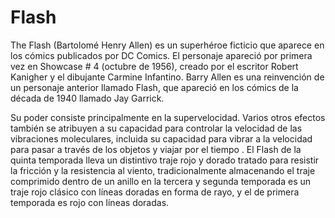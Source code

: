 # Flash

The Flash (Bartolomé Henry Allen) es un superhéroe ficticio que aparece en los cómics publicados por DC Comics. El personaje apareció por primera vez en Showcase # 4 (octubre de 1956), creado por el escritor Robert Kanigher y el dibujante Carmine Infantino. Barry Allen es una reinvención de un personaje anterior llamado Flash, que apareció en los cómics de la década de 1940 llamado Jay Garrick.

Su poder consiste principalmente en la supervelocidad. Varios otros efectos también se atribuyen a su capacidad para controlar la velocidad de las vibraciones moleculares, incluida su capacidad para vibrar a la velocidad para pasar a través de los objetos y viajar por el tiempo . El Flash de la quinta temporada lleva un distintivo traje rojo y dorado tratado para resistir la fricción y la resistencia al viento, tradicionalmente almacenando el traje comprimido dentro de un anillo en la tercera y segunda temporada es un traje rojo clásico con líneas doradas en forma de rayo, y el de primera temporada es rojo con líneas doradas.
